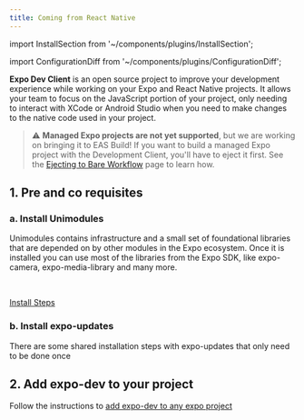```yaml
---
title: Coming from React Native
---
```


import InstallSection from '~/components/plugins/InstallSection';

import ConfigurationDiff from '~/components/plugins/ConfigurationDiff';


**Expo Dev Client** is an open source project to improve your development experience while working on your Expo and React Native projects. It allows your team to focus on the JavaScript portion of your project, only needing to interact with XCode or Android Studio when you need to make changes to the native code used in your project.

> ⚠️ **Managed Expo projects are not yet supported**, but we are working on bringing it to EAS Build! If you want to build a managed Expo project with the Development Client, you'll have to eject it first. See the [Ejecting to Bare Workflow](../../workflow/customizing/) page to learn how.

## 1. Pre and co requisites

### a. Install Unimodules

Unimodules contains infrastructure and a small set of foundational libraries that are depended on by other modules in the Expo ecosystem.  Once it is installed you can use most of the libraries from the Expo SDK, like expo-camera, expo-media-library and many more.

<br />

[Install Steps](../../bare/installing-unimodules)

### b. Install expo-updates

There are some shared installation steps with expo-updates that only need to be done once


## 2. Add expo-dev to your project

Follow the instructions to [add expo-dev to any expo project](../installation/)
